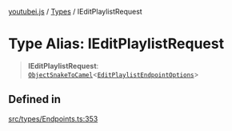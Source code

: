 [youtubei.js](../../../README.md) / [Types](../README.md) / IEditPlaylistRequest

# Type Alias: IEditPlaylistRequest

> **IEditPlaylistRequest**: [`ObjectSnakeToCamel`](ObjectSnakeToCamel.md)\<[`EditPlaylistEndpointOptions`](EditPlaylistEndpointOptions.md)\>

## Defined in

[src/types/Endpoints.ts:353](https://github.com/LuanRT/YouTube.js/blob/eb21af33db708f0355f4fb15881f5d4fabc7b06c/src/types/Endpoints.ts#L353)
